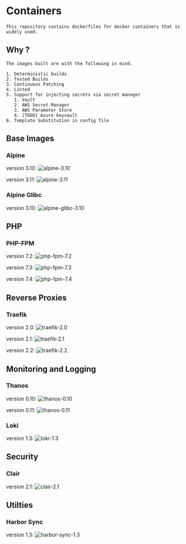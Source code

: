 # Containers
    This repository contains dockerfiles for docker containers that is widely used.

## Why ?
    The images built are with the following in mind.

    1. Deterministic builds
    2. Tested Builds
    3. Continuous Patching
    4. Linted
    5. Support for injecting secrets via secret manager
       1. Vault
       2. AWS Secret Manager
       3. AWS Parameter Store
       4. [TODO] Azure keyvault
    6. Template Substitution in config file

## Base Images

### Alpine
version 3.10: ![alpine-3.10](https://github.com/techniumlabs/containers/workflows/alpine-3.10/badge.svg)

version 3.11: ![alpine-3.11](https://github.com/techniumlabs/containers/workflows/alpine-3.11/badge.svg)


### Alpine Glibc
version 3.10: ![alpine-glibc-3.10](https://github.com/techniumlabs/containers/workflows/alpine-glibc-3.10/badge.svg)


## PHP

### PHP-FPM
version 7.2: ![php-fpm-7.2](https://github.com/techniumlabs/containers/workflows/php-fpm-7.2/badge.svg)

version 7.3: ![php-fpm-7.3](https://github.com/techniumlabs/containers/workflows/php-fpm-7.3/badge.svg)

version 7.4: ![php-fpm-7.4](https://github.com/techniumlabs/containers/workflows/php-fpm-7.4/badge.svg)


## Reverse Proxies

### Traefik
version 2.0: ![traefik-2.0](https://github.com/techniumlabs/containers/workflows/traefik-2.0/badge.svg)

version 2.1: ![traefik-2.1](https://github.com/techniumlabs/containers/workflows/traefik-2.1/badge.svg)

version 2.2: ![traefik-2.2](https://github.com/techniumlabs/containers/workflows/traefik-2.2/badge.svg)


## Monitoring and Logging
### Thanos
version 0.10: ![thanos-0.10](https://github.com/techniumlabs/containers/workflows/thanos-0.10/badge.svg)

version 0.11: ![thanos-0.11](https://github.com/techniumlabs/containers/workflows/thanos-0.11/badge.svg)

### Loki
version 1.3: ![loki-1.3](https://github.com/techniumlabs/containers/workflows/loki-1.3/badge.svg)

## Security
### Clair
version 2.1: ![clair-2.1](https://github.com/techniumlabs/containers/workflows/clair-2.1/badge.svg)

## Utilties
### Harbor Sync
version 1.3: ![harbor-sync-1.3](https://github.com/techniumlabs/containers/workflows/harbor-sync-1.3/badge.svg)
